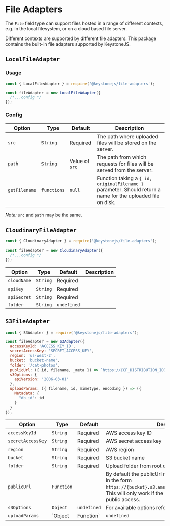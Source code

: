 <!--[meta]
section: api
subSection: field-adapters
title: File Adapters
[meta]-->

# File Adapters

The `File` field type can support files hosted in a range of different contexts, e.g. in the local filesystem, or on a cloud based file server.

Different contexts are supported by different file adapters. This package contains the built-in file adapters supported by KeystoneJS.

## `LocalFileAdapter`

### Usage

```javascript
const { LocalFileAdapter } = require('@keystonejs/file-adapters');

const fileAdapter = new LocalFileAdapter({
  /*...config */
});
```

### Config

| Option        | Type        | Default        | Description                                                                                                 |
| ------------- | ----------- | -------------- | ----------------------------------------------------------------------------------------------------------- |
| `src`         | `String`    | Required       | The path where uploaded files will be stored on the server.                                                 |
| `path`        | `String`    | Value of `src` | The path from which requests for files will be served from the server.                                      |
| `getFilename` | `functions` | `null`         | Function taking a `{ id, originalFilename }` parameter. Should return a name for the uploaded file on disk. |

_Note:_ `src` and `path` may be the same.

## `CloudinaryFileAdapter`

```javascript
const { CloudinaryAdapter } = require('@keystonejs/file-adapters');

const fileAdapter = new CloudinaryAdapter({
  /*...config */
});
```

| Option      | Type     | Default     | Description |
| ----------- | -------- | ----------- | ----------- |
| `cloudName` | `String` | Required    |             |
| `apiKey`    | `String` | Required    |             |
| `apiSecret` | `String` | Required    |             |
| `folder`    | `String` | `undefined` |             |

## `S3FileAdapter`

```javascript
const { S3Adapter } = require('@keystonejs/file-adapters');

const fileAdapter = new S3Adapter({
  accessKeyId: 'ACCESS_KEY_ID',
  secretAccessKey: 'SECRET_ACCESS_KEY',
  region: 'us-west-2',
  bucket: 'bucket-name',
  folder: '/cat-photos',
  publicUrl: ({ id, filename, _meta }) => `https://{CF_DISTRIBUTION_ID}.cloudfront.net/cat-photos/${filename}`,
  s3Options: {
    apiVersion: '2006-03-01'
  },
  uploadParams: ({ filename, id, mimetype, encoding }) => ({
    Metadata: {
      "db_id": id
    }
  }
});
```

| Option             | Type              | Default     | Description |
| ------------------ | ----------------- | ----------- | ----------- |
| `accessKeyId`      | `String`          | Required    | AWS access key ID |
| `secretAccessKey`  | `String`          | Required    | AWS secret access key |
| `region`           | `String`          | Required    | AWS region |
| `bucket`           | `String`          | Required    | S3 bucket name |
| `folder`           | `String`          | Required    | Upload folder from root of bucket |
| `publicUrl`        | `Function`        |             | By default the publicUrl returns a url for the S3 bucket in the form `https://{bucket}.s3.amazonaws.com/{key}/{filename}`. This will only work if the bucket is configured to allow public access. |
| `s3Options`        | `Object`          | `undefined` | For available options refer to the [AWS S3 API](https://docs.aws.amazon.com/AWSJavaScriptSDK/latest/AWS/S3.html) |
| `uploadParams`     | `Object|Function` | `undefined` | A configuration object or function returning configuration object to be passed with each S3 upload. For available options refer to the [AWS S3 putObject API](https://docs.aws.amazon.com/AWSJavaScriptSDK/latest/AWS/S3.html#putObject-property). |
